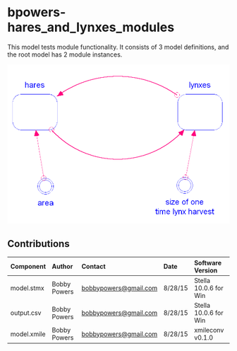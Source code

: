 bpowers-hares_and_lynxes_modules
============

This model tests module functionality.  It consists of 3 model
definitions, and the root model has 2 module instances.

![modules stella screenshot](stella_screenshot.png)


Contributions
-------------

| Component             | Author          | Contact                    | Date    | Software Version          |
|:--------------------- |:--------------- |:-------------------------- |:------- |:------------------------- |
| model.stmx            | Bobby Powers    | bobbypowers@gmail.com      | 8/28/15 | Stella 10.0.6 for Win     |
| output.csv            | Bobby Powers    | bobbypowers@gmail.com      | 8/28/15 | Stella 10.0.6 for Win     |
| model.xmile           | Bobby Powers    | bobbypowers@gmail.com      | 8/28/15 | xmileconv v0.1.0          |
